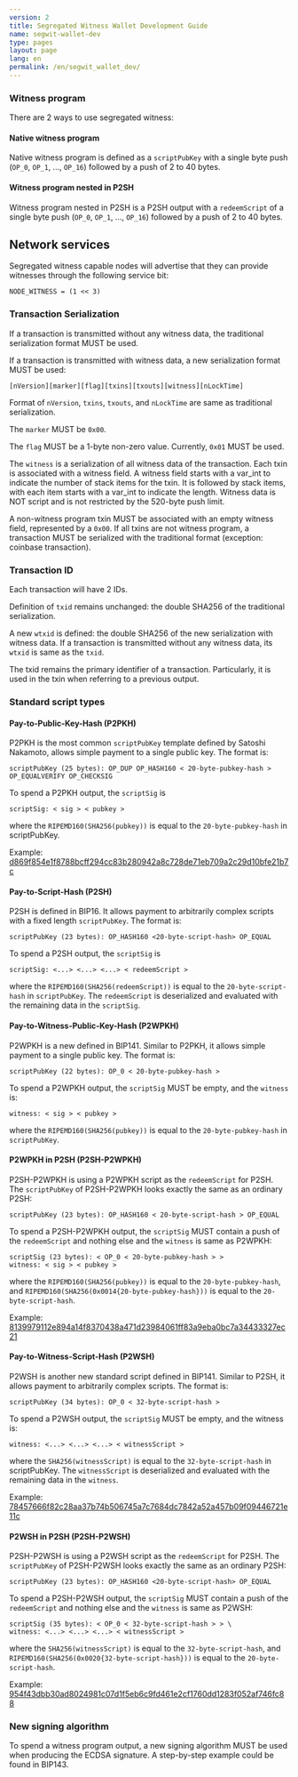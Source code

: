```yaml
---
version: 2
title: Segregated Witness Wallet Development Guide
name: segwit-wallet-dev
type: pages
layout: page
lang: en
permalink: /en/segwit_wallet_dev/
---
```


### Witness program

There are 2 ways to use segregated witness:

#### Native witness program

Native witness program is defined as a <code>scriptPubKey</code> with a single byte push (<code>OP_0</code>, <code>OP_1</code>, ...,  <code>OP_16</code>) followed by a push of 2 to 40 bytes.

#### Witness program nested in P2SH

Witness program nested in P2SH is a P2SH output with a <code>redeemScript</code> of a single byte push (<code>OP_0</code>, <code>OP_1</code>, ...,  <code>OP_16</code>) followed by a push of 2 to 40 bytes.

## Network services

Segregated witness capable nodes will advertise that they can provide witnesses through the following service bit:

<pre><code>NODE_WITNESS = (1 << 3)</code></pre>

### Transaction Serialization

If a transaction is transmitted without any witness data, the traditional serialization format MUST be used.

If a transaction is transmitted with witness data, a new serialization format MUST be used:

<pre><code>[nVersion][marker][flag][txins][txouts][witness][nLockTime]</code></pre>

Format of <code>nVersion</code>, <code>txins</code>, <code>txouts</code>, and <code>nLockTime</code> are same as traditional serialization.

The <code>marker</code> MUST be <code>0x00</code>.

The <code>flag</code> MUST be a 1-byte non-zero value. Currently, <code>0x01</code> MUST be used.

The <code>witness</code> is a serialization of all witness data of the transaction. Each txin is associated with a witness field. A witness field starts with a var_int to indicate the number of stack items for the txin. It is followed by stack items, with each item starts with a var_int to indicate the length. Witness data is NOT script and is not restricted by the 520-byte push limit.

A non-witness program txin MUST be associated with an empty witness field, represented by a <code>0x00</code>. If all txins are not witness program, a transaction MUST be serialized with the traditional format (exception: coinbase transaction).

### Transaction ID

Each transaction will have 2 IDs.

Definition of <code>txid</code> remains unchanged: the double SHA256 of the traditional serialization.

A new <code>wtxid</code> is defined: the double SHA256 of the new serialization with witness data. If a transaction is transmitted without any witness data, its <code>wtxid</code> is same as the <code>txid</code>.

The txid remains the primary identifier of a transaction. Particularly, it is used in the txin when referring to a previous output.

### Standard script types

#### Pay-to-Public-Key-Hash (P2PKH)
P2PKH is the most common <code>scriptPubKey</code> template defined by Satoshi Nakamoto, allows simple payment to a single public key. The format is:

<pre><code>scriptPubKey (25 bytes): OP_DUP OP_HASH160 < 20-byte-pubkey-hash > OP_EQUALVERIFY OP_CHECKSIG</code></pre>

To spend a P2PKH output, the <code>scriptSig</code> is

<pre><code>scriptSig: < sig > < pubkey ></code></pre>

where the <code>RIPEMD160(SHA256(pubkey))</code> is equal to the <code>20-byte-pubkey-hash</code> in scriptPubKey.

Example: [d869f854e1f8788bcff294cc83b280942a8c728de71eb709a2c29d10bfe21b7c](http://n.bitcoin.ninja/checktx?txid=d869f854e1f8788bcff294cc83b280942a8c728de71eb709a2c29d10bfe21b7c)

#### Pay-to-Script-Hash (P2SH)
P2SH is defined in BIP16. It allows payment to arbitrarily complex scripts with a fixed length <code>scriptPubKey</code>. The format is:

<pre><code>scriptPubKey (23 bytes): OP_HASH160 <20-byte-script-hash> OP_EQUAL</code></pre>

To spend a P2SH output, the <code>scriptSig</code> is

<pre><code>scriptSig: <...> <...> <...> < redeemScript ></code></pre>

where the <code>RIPEMD160(SHA256(redeemScript))</code> is equal to the <code>20-byte-script-hash</code> in <code>scriptPubKey</code>. The <code>redeemScript</code> is deserialized and evaluated with the remaining data in the <code>scriptSig</code>.

#### Pay-to-Witness-Public-Key-Hash (P2WPKH)
P2WPKH is a new defined in BIP141. Similar to P2PKH, it allows simple payment to a single public key. The format is:

<pre><code>scriptPubKey (22 bytes): OP_0 < 20-byte-pubkey-hash ></code></pre>

To spend a P2WPKH output, the <code>scriptSig</code> MUST be empty, and the <code>witness</code> is:
  
<pre><code>witness: < sig > < pubkey ></code></pre>

where the <code>RIPEMD160(SHA256(pubkey))</code> is equal to the <code>20-byte-pubkey-hash</code> in <code>scriptPubKey</code>.

#### P2WPKH in P2SH (P2SH-P2WPKH)
P2SH-P2WPKH is using a P2WPKH script as the <code>redeemScript</code> for P2SH. The <code>scriptPubKey</code> of P2SH-P2WPKH looks exactly the same as an ordinary P2SH:

<pre><code>scriptPubKey (23 bytes): OP_HASH160 < 20-byte-script-hash > OP_EQUAL</code></pre>

To spend a P2SH-P2WPKH output, the <code>scriptSig</code> MUST contain a push of the <code>redeemScript</code> and nothing else and the <code>witness</code> is same as P2WPKH:

<pre><code>scriptSig (23 bytes): < OP_0 < 20-byte-pubkey-hash > >
witness: < sig > < pubkey ></code></pre>
  
where the <code>RIPEMD160(SHA256(pubkey))</code> is equal to the <code>20-byte-pubkey-hash</code>, and <code>RIPEMD160(SHA256(0x0014{20-byte-pubkey-hash}))</code> is equal to the <code>20-byte-script-hash</code>.

Example: [8139979112e894a14f8370438a471d23984061ff83a9eba0bc7a34433327ec21](http://n.bitcoin.ninja/checktx?txid=8139979112e894a14f8370438a471d23984061ff83a9eba0bc7a34433327ec21)
  
#### Pay-to-Witness-Script-Hash (P2WSH)
P2WSH is another new standard script defined in BIP141. Similar to P2SH, it allows payment to arbitrarily complex scripts. The format is:

<pre><code>scriptPubKey (34 bytes): OP_0 < 32-byte-script-hash ></code></pre>

To spend a P2WSH output, the <code>scriptSig</code> MUST be empty, and the witness is:

<pre><code>witness: <...> <...> <...> < witnessScript ></code></pre>

where the <code>SHA256(witnessScript)</code> is equal to the <code>32-byte-script-hash</code> in scriptPubKey. The <code>witnessScript</code> is deserialized and evaluated with the remaining data in the <code>witness</code>.

Example: [78457666f82c28aa37b74b506745a7c7684dc7842a52a457b09f09446721e11c](http://n.bitcoin.ninja/checktx?txid=78457666f82c28aa37b74b506745a7c7684dc7842a52a457b09f09446721e11c)

#### P2WSH in P2SH (P2SH-P2WSH)
P2SH-P2WSH is using a P2WSH script as the <code>redeemScript</code> for P2SH. The <code>scriptPubKey</code> of P2SH-P2WSH looks exactly the same as an ordinary P2SH:

<pre><code>scriptPubKey (23 bytes): OP_HASH160 <20-byte-script-hash> OP_EQUAL</code></pre>

To spend a P2SH-P2WSH output, the <code>scriptSig</code> MUST contain a push of the <code>redeemScript</code> and nothing else and the <code>witness</code> is same as P2WSH:

<pre><code>scriptSig (35 bytes): < OP_0 < 32-byte-script-hash > > \
witness: <...> <...> <...> < witnessScript ></code></pre>

where the <code>SHA256(witnessScript)</code> is equal to the <code>32-byte-script-hash</code>, and <code>RIPEMD160(SHA256(0x0020{32-byte-script-hash}))</code> is equal to the <code>20-byte-script-hash</code>.

Example: [954f43dbb30ad8024981c07d1f5eb6c9fd461e2cf1760dd1283f052af746fc88](http://n.bitcoin.ninja/checktx?txid=954f43dbb30ad8024981c07d1f5eb6c9fd461e2cf1760dd1283f052af746fc88)

### New signing algorithm
To spend a witness program output, a new signing algorithm MUST be used when producing the ECDSA signature. A step-by-step example could be found in BIP143.
